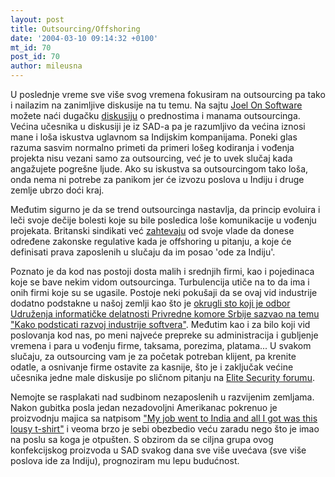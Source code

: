```yaml
---
layout: post
title: Outsourcing/Offshoring
date: '2004-03-10 09:14:32 +0100'
mt_id: 70
post_id: 70
author: mileusna
---
```

U poslednje vreme sve više svog vremena fokusiram na outsourcing pa tako i nailazim na zanimljive diskusije na tu temu. Na sajtu [Joel On Software](http://www.joelonsoftware.com) možete naći dugačku [diskusiju](http://discuss.fogcreek.com/newyork/default.asp?cmd=show&ixPost=2160&ixReplies=17) o prednostima i manama outsourcinga. Većina učesnika u diskusiji je iz SAD-a pa je razumljivo da većina iznosi mane i loša iskustva uglavnom sa Indijskim kompanijama. Poneki glas razuma sasvim normalno primeti da primeri lošeg kodiranja i vođenja projekta nisu vezani samo za outsourcing, već je to uvek slučaj kada angažujete pogrešne ljude. Ako su iskustva sa outsourcingom tako loša, onda nema ni potrebe za panikom jer će izvozu poslova u Indiju i druge zemlje ubrzo doći kraj.

Međutim sigurno je da se trend outsourcinga nastavlja, da princip evoluira i leči svoje dečije bolesti koje su bile posledica loše komunikacije u vođenju projekata. Britanski sindikati već [zahtevaju](http://www.theregister.co.uk/content/7/36125.html) od svoje vlade da donese određene zakonske regulative kada je offshoring u pitanju, a koje će definisati prava zaposlenih u slučaju da im posao 'ode za Indiju'.

Poznato je da kod nas postoji dosta malih i srednjih firmi, kao i pojedinaca koje se bave nekim vidom outsourcinga. Turbulencija utiče na to da ima i onih firmi koje su se ugasile. Postoje neki pokušaji da se ovaj vid industrije dodatno podstakne u našoj zemlji kao što je [okrugli sto koji je odbor Udruženja informatičke delatnosti Privredne komore Srbije sazvao na temu "Kako podsticati razvoj industrije softvera"](http://www.ekonomist.co.yu/magazin/ebit/27/por/por1.htm). Međutim kao i za bilo koji vid poslovanja kod nas, po meni najveće prepreke su administracija i gubljenje vremena i para u vođenju firme, taksama, porezima, platama... U svakom slučaju, za outsourcing vam je za početak potreban klijent, pa krenite odatle, a osnivanje firme ostavite za kasnije, što je i zaključak većine učesnika jedne male diskusije po sličnom pitanju na [Elite Security forumu](http://www.elitesecurity.org/tema/43236).

Nemojte se rasplakati nad sudbinom nezaposlenih u razvijenim zemljama. Nakon gubitka posla jedan nezadovoljni Amerikanac pokrenuo je proizvodnju majica sa natpisom ["My job went to India and all I got was this lousy t-shirt"](http://www.theregister.co.uk/content/28/36115.html) i veoma brzo je sebi obezbedio veću zaradu nego što je imao na poslu sa koga je otpušten. S obzirom da se ciljna grupa ovog konfekcijskog proizvoda u SAD svakog dana sve više uvećava (sve više poslova ide za Indiju), prognoziram mu lepu budućnost.

